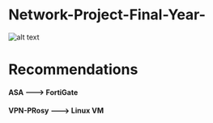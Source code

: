# Network-Project-Final-Year-

![alt text](https://github.com/AnonyKwan/Network-Project-Final-Year-/blob/master/Topology.png?raw=true "NetWork Topology")
# Recommendations
#### ASA ---> FortiGate
#### VPN-PRosy ---> Linux VM
